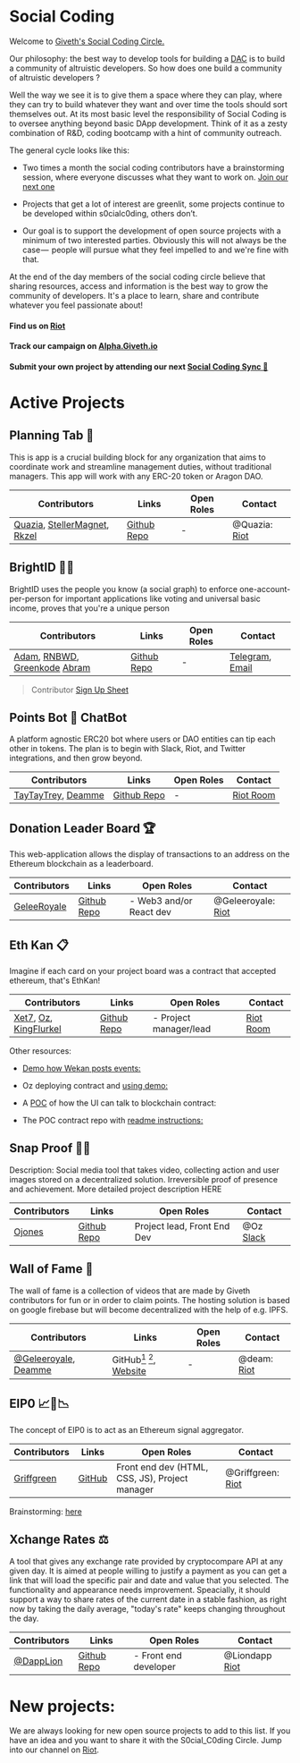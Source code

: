 # Social Coding
Welcome to [Giveth's Social Coding Circle.]()

Our philosophy: the best way to develop tools for building a [DAC](https://wiki.giveth.io/dac/governance/) is to build a community of altruistic developers. So how does one build a community of altruistic developers ?

Well the way we see it is to give them a space where they can play, where they can try to build whatever they want and over time the tools should sort themselves out. At its most basic level the responsibility of Social Coding is to oversee anything beyond basic DApp development. Think of it as a zesty combination of R&D, coding bootcamp with a hint of community outreach.

The general cycle looks like this:

* Two times a month the social coding contributors have a brainstorming session, where everyone discusses what they want to work on. [Join our next one](https://riot.im/app/#/room/#giveth-social-coding:matrix.org) 

* Projects that get a lot of interest are greenlit, some projects continue to be developed within s0cialc0ding, others don’t.

* Our goal is to support the development of open source projects with a minimum of two interested parties. Obviously this will not always be the case —  people will pursue what they feel impelled to and we're fine with that. 

At the end of the day members of the social coding circle believe that sharing resources, access and information is the best way to grow the community of developers. It's a place to learn, share and contribute whatever you feel passionate about! 


#### Find us on [Riot](https://riot.im/app/#/room/#giveth-social-coding:matrix.org)

#### Track our campaign on [Alpha.Giveth.io](https://alpha.giveth.io/campaigns/NMhA6QLwfsUmPQld)

#### Submit your own project by attending our next [Social Coding Sync 📆](https://calendar.google.com/calendar/embed?src=givethdotio%40gmail.com&ctz=Europe%2FMadrid)





# Active Projects

## Planning Tab 📑
This is app is a crucial building block for any organization that aims to coordinate work and streamline management duties, without traditional managers. This app will work with any ERC-20 token or Aragon DAO.

 Contributors | Links | Open Roles | Contact
| ------- | ------- | ------- |-----
|[Quazia](https://github.com/Quazia), [StellerMagnet](https://github.com/stellarmagnet), [Rkzel](https://github.com/rkzel)  | [Github Repo](https://github.com/Giveth/planning-app) | -  | @Quazia: [Riot](https://riot.im/app/#/room/#giveth-social-coding:matrix.org) 

## BrightID 🌟🆔

BrightID uses the people you know (a social graph) to enforce one-account-per-person for important applications like voting and universal basic income, proves that you're a unique person


 Contributors | Links | Open Roles |Contact
| ------- | ------- | ------- |------
| [Adam](https://github.com/adamstallard), [RNBWD](https://github.com/RnbWd), [Greenkode](https://github.com/greenkode) [Abram]() | [Github Repo](https://github.com/BrightID/BrightID) | -  |[Telegram](https://t.me/brightid), [Email](mailto:adam.stallard@gmail.com) 
  
>Contributor [Sign Up Sheet](https://goo.gl/forms/gy4YBscxRKWHtddb2) 



## Points Bot 🤖 ChatBot

A platform agnostic ERC20 bot where users or DAO entities can tip each other in tokens. The plan is to begin with Slack, Riot, and Twitter integrations, and then grow beyond. 

| Contributors | Links | Open Roles | Contact | 
| ------- | ------- | ------- |--------
|  [TayTayTrey](), [Deamme](https://github.com/deamme) | [Github Repo](https://github.com/geleeroyale/donation-leaderboard) | - |[Riot Room](http://riot.im/app/#/room/#pointsbot:matrix.org)


## Donation Leader Board 🏆

This web-application allows the display of transactions to an address on the Ethereum blockchain as a leaderboard.

| Contributors | Links | Open Roles | Contact |
| ------- | ------- | ------- |------
| [GeleeRoyale](https://github.com/geleeroyale) | [Github Repo](https://github.com/geleeroyale/donation-leaderboard) | - Web3 and/or React dev  | @Geleeroyale: [Riot](https://riot.im/app/#/group/+giveth:matrix.org) 

## Eth Kan 📋

Imagine if each card on your project board was a contract that accepted ethereum, that's EthKan! 

| Contributors | Links | Open Roles | Contact |
| ------- | ------- | ------- | ------- |
| [Xet7](https://github.com/xet7), [Oz](https://github.com/ojones), [KingFlurkel](https://github.com/kingflurkel) | [Github Repo](https://github.com/EthKan) | - Project manager/lead |[Riot Room](http://riot.im/app/#/room/#social-coding-ethkan:matrix.org )


Other resources: 
- [Demo how Wekan posts events:](https://www.youtube.com/watch?v=hTB9LaqyQgw) 
- Oz deploying contract and [using demo:](https://www.youtube.com/watch?v=B_xZZ0eIq_Y) 
- A [POC](https://github.com/EthKan/contract-ui-demo) of how the UI can talk to blockchain contract: 
 
- The POC contract repo with [readme instructions:](https://github.com/EthKan/ethkan-contracts)  


## Snap Proof 🤞🏼
 
Description: Social media tool that takes video, collecting action and user images stored on a decentralized solution. Irreversible proof of presence and achievement. More detailed project description HERE

 Contributors | Links | Open Roles | Contact
| ------- | ------- | ------- | ------
| [Ojones](https://github.com/ojones) | [Github Repo](https://github.com/snapproof) | Project lead, Front End Dev | @Oz [Slack](http://slack.giveth.io/) 

## Wall of Fame 🎥
The wall of fame is a collection of videos that are made by Giveth contributors for fun or in order to claim points. The hosting solution is based on google firebase but will become decentralized with the help of e.g. IPFS.

 Contributors | Links | Open Roles | Contact
| ------- | ------- | ------- | ------
| [@Geleeroyale](https://github.com/geleeroyale), [Deamme](https://github.com/deamme) | GitHub[<sup>1</sup>](https://github.com/etherno/giveth) [<sup>2</sup>](https://github.com/Giveth/wall-of-fame), [Website](https://fame.giveth.io/) | - | @deam: [Riot](https://riot.im/app/#/group/+giveth:matrix.org)



## EIP0 📈🚨📉 
The concept of EIP0 is to act as an Ethereum signal aggregator.

   Contributors | Links | Open Roles | Contact
| ------- | ------- | ------- | ------
| [Griffgreen](https://github.com/griffgreen)  | [GitHub]( https://github.com/Giveth/ethereum-signal-aggregator) | Front end dev (HTML, CSS, JS), Project manager | @Griffgreen: [Riot](ttps://riot.im/app/#/group/+giveth:matrix.org)

Brainstorming: [here](https://docs.google.com/document/d/1Uo0v78BgHUJNRdcikffL_7f36W0sZkyNQSPW5pj4uks/)


## Xchange Rates ⚖️

A tool that gives any exchange rate provided by cryptocompare API at any given day. It is aimed at people willing to justify a payment as you can get a link that will load the specific pair and date and value that you selected. The functionality and appearance needs improvement. Speacially, it should support a way to share rates of the current date in a stable fashion, as right now by taking the daily average, "today's rate" keeps changing throughout the day.

 Contributors | Links | Open Roles | Contact
| ------- | ------- | ------- | ------- |
| [@DappLion](https://github.com/dapplion) | [Github Repo](https://github.com/Giveth/xchange-rates) | - Front end developer | @Liondapp [Riot](https://riot.im/app/#/group/+giveth:matrix.org)

# New projects:
We are always looking for new open source projects to add to this list. If you have an idea and you want to share it with the S0cial_C0ding Circle. Jump into our channel on [Riot](https://riot.im/app/#/room/#giveth-social-coding:matrix.org). 

